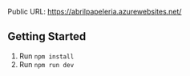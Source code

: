 Public URL: https://abrilpapeleria.azurewebsites.net/
## Getting Started

1. Run `npm install`
2. Run `npm run dev`
